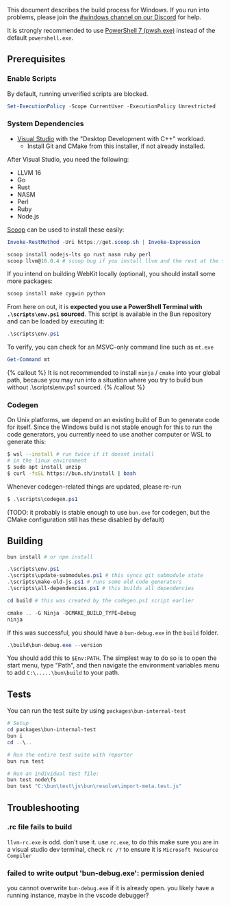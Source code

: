 This document describes the build process for Windows. If you run into problems, please join the [#windows channel on our Discord](http://bun.sh/discord) for help.

It is strongly recommended to use [PowerShell 7 (pwsh.exe)](https://learn.microsoft.com/en-us/powershell/scripting/install/installing-powershell-on-windows?view=powershell-7.4) instead of the default `powershell.exe`.

## Prerequisites

<!--
{% details summary="Extra notes for Bun Core Team Members" %}

Here are the extra steps I ran on my fresh windows machine (some of these are a little opiniated)

- Change user to a local account (set username to `window` and 'bun!')
- Set Windows Terminal as default terminal
- Install latest version of Powershell
- Display scale to 100%
- Remove McAfee and enable Windows Defender (default antivirus, does not nag you)
- Install Software
  - OpenSSH server (run these in an elevated terminal)
    - `Add-WindowsCapability -Online -Name OpenSSH.Client~~~~0.0.1.0`
    - `Add-WindowsCapability -Online -Name OpenSSH.Server~~~~0.0.1.0`
    - `Start-Service sshd`
    - `Set-Service -Name sshd -StartupType 'Automatic'`
    - `New-ItemProperty -Path "HKLM:\SOFTWARE\OpenSSH" -Name DefaultShell -Value "C:\Program Files\PowerShell\7\pwsh.exe" -PropertyType String -Force`
    - Configure in `C:\ProgramData\ssh`
    - Add ssh keys (in ProgramData because it is an admin account)
  - Tailscale (login with GitHub so it joins the team tailnet)
  - Visual Studio Code
- Configure `git`
  - `git config user.name "your name"`
  - `git config user.email "your@email"`
- Disable sleep mode and the lid switch by going to "Power Options" and configuring everything there.

I recommend using VSCode through SSH instead of Tunnels or the Tailscale extension, it seems to be more reliable.

{% /details %} -->

### Enable Scripts

By default, running unverified scripts are blocked.

```ps1
Set-ExecutionPolicy -Scope CurrentUser -ExecutionPolicy Unrestricted
```

### System Dependencies

- [Visual Studio](https://visualstudio.microsoft.com) with the "Desktop Development with C++" workload.
  - Install Git and CMake from this installer, if not already installed.

After Visual Studio, you need the following:

- LLVM 16
- Go
- Rust
- NASM
- Perl
- Ruby
- Node.js

[Scoop](https://scoop.sh) can be used to install these easily:

```ps1
Invoke-RestMethod -Uri https://get.scoop.sh | Invoke-Expression

scoop install nodejs-lts go rust nasm ruby perl
scoop llvm@16.0.4 # scoop bug if you install llvm and the rest at the same time
```

If you intend on building WebKit locally (optional), you should install some more packages:

```ps1
scoop install make cygwin python
```

From here on out, it is **expected you use a PowerShell Terminal with `.\scripts\env.ps1` sourced**. This script is available in the Bun repository and can be loaded by executing it:

```ps1
.\scripts\env.ps1
```

To verify, you can check for an MSVC-only command line such as `mt.exe`

```ps1
Get-Command mt
```

{% callout %}
It is not recommended to install `ninja` / `cmake` into your global path, because you may run into a situation where you try to build bun without .\scripts\env.ps1 sourced.
{% /callout %}

### Codegen

On Unix platforms, we depend on an existing build of Bun to generate code for itself. Since the Windows build is not stable enough for this to run the code generators, you currently need to use another computer or WSL to generate this:

```bash
$ wsl --install # run twice if it doesnt install
# in the linux environment
$ sudo apt install unzip
$ curl -fsSL https://bun.sh/install | bash
```

Whenever codegen-related things are updated, please re-run

```ps1
$ .\scripts\codegen.ps1
```

(TODO: it probably is stable enough to use `bun.exe` for codegen, but the CMake configuration still has these disabled by default)

## Building

```ps1
bun install # or npm install

.\scripts\env.ps1
.\scripts\update-submodules.ps1 # this syncs git submodule state
.\scripts\make-old-js.ps1 # runs some old code generators
.\scripts\all-dependencies.ps1 # this builds all dependencies

cd build # this was created by the codegen.ps1 script earlier

cmake .. -G Ninja -DCMAKE_BUILD_TYPE=Debug
ninja
```

If this was successful, you should have a `bun-debug.exe` in the `build` folder.

```ps1
.\build\bun-debug.exe --version
```

You should add this to `$Env:PATH`. The simplest way to do so is to open the start menu, type "Path", and then navigate the environment variables menu to add `C:\.....\bun\build` to your path.

## Tests

You can run the test suite by using `packages\bun-internal-test`

```ps1
# Setup
cd packages\bun-internal-test
bun i
cd ..\..

# Run the entire test suite with reporter
bun run test

# Run an individual test file:
bun test node\fs
bun test "C:\bun\test\js\bun\resolve\import-meta.test.js"
```

## Troubleshooting

### .rc file fails to build

`llvm-rc.exe` is odd. don't use it. use `rc.exe`, to do this make sure you are in a visual studio dev terminal, check `rc /?` to ensure it is `Microsoft Resource Compiler`

### failed to write output 'bun-debug.exe': permission denied

you cannot overwrite `bun-debug.exe` if it is already open. you likely have a running instance, maybe in the vscode debugger?
